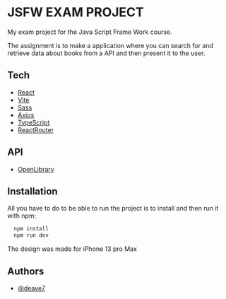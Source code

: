 # JSFW EXAM PROJECT

My exam project for the Java Script Frame Work course.

The assignment is to make a application where you can search for and retrieve data about books from a API and then present it to the user. 


## Tech

 - [React](https://react.dev/)
 - [Vite](https://vitejs.dev/)
 - [Sass](https://sass-lang.com/guide/)
 - [Axios](https://axios-http.com/docs/intro)
 - [TypeScript](https://www.typescriptlang.org/)
 - [ReactRouter](https://reactrouter.com/en/main)

## API
- [OpenLibrary](https://openlibrary.org/developers/api)



## Installation

All you have to do to be able to run the project is to install and then run it with npm:

```bash
  npm install
  npm run dev

```

The design was made for iPhone 13 pro Max
    
## Authors

- [@deave7](https://www.github.com/deave7)

